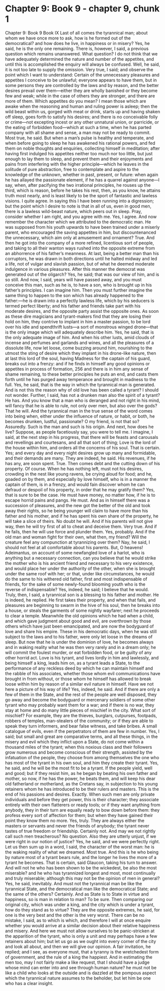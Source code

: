 # Chapter 9: Book 9 - chapter 9, chunk 1

Chapter 9: Book 9 Book IX Last of all comes the tyrannical man; about whom we have once more to ask, how is he formed out of the democratical? and how does he live, in happiness or in misery? Yes, he said, he is the only one remaining. There is, however, I said, a previous question which remains unanswered. What question? I do not think that we have adequately determined the nature and number of the appetites, and until this is accomplished the enquiry will always be confused. Well, he said, it is not too late to supply the omission. Very true, I said; and observe the point which I want to understand: Certain of the unnecessary pleasures and appetites I conceive to be unlawful; everyone appears to have them, but in some persons they are controlled by the laws and by reason, and the better desires prevail over them⁠—either they are wholly banished or they become few and weak; while in the case of others they are stronger, and there are more of them. Which appetites do you mean? I mean those which are awake when the reasoning and human and ruling power is asleep; then the wild beast within us, gorged with meat or drink, starts up and having shaken off sleep, goes forth to satisfy his desires; and there is no conceivable folly or crime⁠—not excepting incest or any other unnatural union, or parricide, or the eating of forbidden food⁠—which at such a time, when he has parted company with all shame and sense, a man may not be ready to commit. Most true, he said. But when a man’s pulse is healthy and temperate, and when before going to sleep he has awakened his rational powers, and fed them on noble thoughts and enquiries, collecting himself in meditation; after having first indulged his appetites neither too much nor too little, but just enough to lay them to sleep, and prevent them and their enjoyments and pains from interfering with the higher principle⁠—which he leaves in the solitude of pure abstraction, free to contemplate and aspire to the knowledge of the unknown, whether in past, present, or future: when again he has allayed the passionate element, if he has a quarrel against anyone⁠—I say, when, after pacifying the two irrational principles, he rouses up the third, which is reason, before he takes his rest, then, as you know, he attains truth most nearly, and is least likely to be the sport of fantastic and lawless visions. I quite agree. In saying this I have been running into a digression; but the point which I desire to note is that in all of us, even in good men, there is a lawless wild-beast nature, which peers out in sleep. Pray, consider whether I am right, and you agree with me. Yes, I agree. And now remember the character which we attributed to the democratic man. He was supposed from his youth upwards to have been trained under a miserly parent, who encouraged the saving appetites in him, but discountenanced the unnecessary, which aim only at amusement and ornament? True. And then he got into the company of a more refined, licentious sort of people, and taking to all their wanton ways rushed into the opposite extreme from an abhorrence of his father’s meanness. At last, being a better man than his corruptors, he was drawn in both directions until he halted midway and led a life, not of vulgar and slavish passion, but of what he deemed moderate indulgence in various pleasures. After this manner the democrat was generated out of the oligarch? Yes, he said; that was our view of him, and is so still. And now, I said, years will have passed away, and you must conceive this man, such as he is, to have a son, who is brought up in his father’s principles. I can imagine him. Then you must further imagine the same thing to happen to the son which has already happened to the father:⁠—he is drawn into a perfectly lawless life, which by his seducers is termed perfect liberty; and his father and friends take part with his moderate desires, and the opposite party assist the opposite ones. As soon as these dire magicians and tyrant-makers find that they are losing their hold on him, they contrive to implant in him a master passion, to be lord over his idle and spendthrift lusts⁠—a sort of monstrous winged drone⁠—that is the only image which will adequately describe him. Yes, he said, that is the only adequate image of him. And when his other lusts, amid clouds of incense and perfumes and garlands and wines, and all the pleasures of a dissolute life, now let loose, come buzzing around him, nourishing to the utmost the sting of desire which they implant in his drone-like nature, then at last this lord of the soul, having Madness for the captain of his guard, breaks out into a frenzy: and if he finds in himself any good opinions or appetites in process of formation, 256 and there is in him any sense of shame remaining, to these better principles he puts an end, and casts them forth until he has purged away temperance and brought in madness to the full. Yes, he said, that is the way in which the tyrannical man is generated. And is not this the reason why of old love has been called a tyrant? I should not wonder. Further, I said, has not a drunken man also the spirit of a tyrant? He has. And you know that a man who is deranged and not right in his mind, will fancy that he is able to rule, not only over men, but also over the gods? That he will. And the tyrannical man in the true sense of the word comes into being when, either under the influence of nature, or habit, or both, he becomes drunken, lustful, passionate? O my friend, is not that so? Assuredly. Such is the man and such is his origin. And next, how does he live? Suppose, as people facetiously say, you were to tell me. I imagine, I said, at the next step in his progress, that there will be feasts and carousals and revellings and courtesans, and all that sort of thing; Love is the lord of the house within him, and orders all the concerns of his soul. That is certain. Yes; and every day and every night desires grow up many and formidable, and their demands are many. They are indeed, he said. His revenues, if he has any, are soon spent. True. Then comes debt and the cutting down of his property. Of course. When he has nothing left, must not his desires, crowding in the nest like young ravens, be crying aloud for food; and he, goaded on by them, and especially by love himself, who is in a manner the captain of them, is in a frenzy, and would fain discover whom he can defraud or despoil of his property, in order that he may gratify them? Yes, that is sure to be the case. He must have money, no matter how, if he is to escape horrid pains and pangs. He must. And as in himself there was a succession of pleasures, and the new got the better of the old and took away their rights, so he being younger will claim to have more than his father and his mother, and if he has spent his own share of the property, he will take a slice of theirs. No doubt he will. And if his parents will not give way, then he will try first of all to cheat and deceive them. Very true. And if he fails, then he will use force and plunder them. Yes, probably. And if the old man and woman fight for their own, what then, my friend? Will the creature feel any compunction at tyrannizing over them? Nay, he said, I should not feel at all comfortable about his parents. But, O heavens! Adeimantus, on account of some newfangled love of a harlot, who is anything but a necessary connection, can you believe that he would strike the mother who is his ancient friend and necessary to his very existence, and would place her under the authority of the other, when she is brought under the same roof with her; or that, under like circumstances, he would do the same to his withered old father, first and most indispensable of friends, for the sake of some newly-found blooming youth who is the reverse of indispensable? Yes, indeed, he said; I believe that he would. Truly, then, I said, a tyrannical son is a blessing to his father and mother. He is indeed, he replied. He first takes their property, and when that fails, and pleasures are beginning to swarm in the hive of his soul, then he breaks into a house, or steals the garments of some nightly wayfarer; next he proceeds to clear a temple. Meanwhile the old opinions which he had when a child, and which gave judgment about good and evil, are overthrown by those others which have just been emancipated, and are now the bodyguard of love and share his empire. These in his democratic days, when he was still subject to the laws and to his father, were only let loose in the dreams of sleep. But now that he is under the dominion of love, he becomes always and in waking reality what he was then very rarely and in a dream only; he will commit the foulest murder, or eat forbidden food, or be guilty of any other horrid act. Love is his tyrant, and lives lordly in him and lawlessly, and being himself a king, leads him on, as a tyrant leads a State, to the performance of any reckless deed by which he can maintain himself and the rabble of his associates, whether those whom evil communications have brought in from without, or those whom he himself has allowed to break loose within him by reason of a similar evil nature in himself. Have we not here a picture of his way of life? Yes, indeed, he said. And if there are only a few of them in the State, and the rest of the people are well disposed, they go away and become the bodyguard or mercenary soldiers of some other tyrant who may probably want them for a war; and if there is no war, they stay at home and do many little pieces of mischief in the city. What sort of mischief? For example, they are the thieves, burglars, cutpurses, footpads, robbers of temples, man-stealers of the community; or if they are able to speak they turn informers, and bear false witness, and take bribes. A small catalogue of evils, even if the perpetrators of them are few in number. Yes, I said; but small and great are comparative terms, and all these things, in the misery and evil which they inflict upon a State, do not come within a thousand miles of the tyrant; when this noxious class and their followers grow numerous and become conscious of their strength, assisted by the infatuation of the people, they choose from among themselves the one who has most of the tyrant in his own soul, and him they create their tyrant. Yes, he said, and he will be the most fit to be a tyrant. If the people yield, well and good; but if they resist him, as he began by beating his own father and mother, so now, if he has the power, he beats them, and will keep his dear old fatherland or motherland, as the Cretans say, in subjection to his young retainers whom he has introduced to be their rulers and masters. This is the end of his passions and desires. Exactly. When such men are only private individuals and before they get power, this is their character; they associate entirely with their own flatterers or ready tools; or if they want anything from anybody, they in their turn are equally ready to bow down before them: they profess every sort of affection for them; but when they have gained their point they know them no more. Yes, truly. They are always either the masters or servants and never the friends of anybody; the tyrant never tastes of true freedom or friendship. Certainly not. And may we not rightly call such men treacherous? No question. Also they are utterly unjust, if we were right in our notion of justice? Yes, he said, and we were perfectly right. Let us then sum up in a word, I said, the character of the worst man: he is the waking reality of what we dreamed. Most true. And this is he who being by nature most of a tyrant bears rule, and the longer he lives the more of a tyrant he becomes. That is certain, said Glaucon, taking his turn to answer. And will not he who has been shown to be the wickedest, be also the most miserable? and he who has tyrannized longest and most, most continually and truly miserable; although this may not be the opinion of men in general? Yes, he said, inevitably. And must not the tyrannical man be like the tyrannical State, and the democratical man like the democratical State; and the same of the others? Certainly. And as State is to State in virtue and happiness, so is man in relation to man? To be sure. Then comparing our original city, which was under a king, and the city which is under a tyrant, how do they stand as to virtue? They are the opposite extremes, he said, for one is the very best and the other is the very worst. There can be no mistake, I said, as to which is which, and therefore I will at once enquire whether you would arrive at a similar decision about their relative happiness and misery. And here we must not allow ourselves to be panic-stricken at the apparition of the tyrant, who is only a unit and may perhaps have a few retainers about him; but let us go as we ought into every corner of the city and look all about, and then we will give our opinion. A fair invitation, he replied; and I see, as everyone must, that a tyranny is the wretchedest form of government, and the rule of a king the happiest. And in estimating the men too, may I not fairly make a like request, that I should have a judge whose mind can enter into and see through human nature? he must not be like a child who looks at the outside and is dazzled at the pompous aspect which the tyrannical nature assumes to the beholder, but let him be one who has a clear insight.